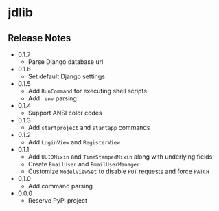 # jdlib

## Release Notes

- 0.1.7
    - Parse Django database url
- 0.1.6
    - Set default Django settings
- 0.1.5
    - Add `RunCommand` for executing shell scripts
    - Add `.env` parsing
- 0.1.4
    - Support ANSI color codes
- 0.1.3
    - Add `startproject` and `startapp` commands
- 0.1.2
    - Add `LoginView` and `RegisterView`
- 0.1.1
    - Add `UUIDMixin` and `TimeStampedMixin` along with underlying fields
    - Create `EmailUser` and `EmailUserManager`
    - Customize `ModelViewSet` to disable `PUT` requests and force `PATCH`
- 0.1.0
    - Add command parsing
- 0.0.0
    - Reserve PyPi project
